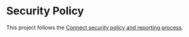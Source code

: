 # Security Policy

This project follows the [Connect security policy and reporting
process](https://connectrpc.com/docs/governance/security).
